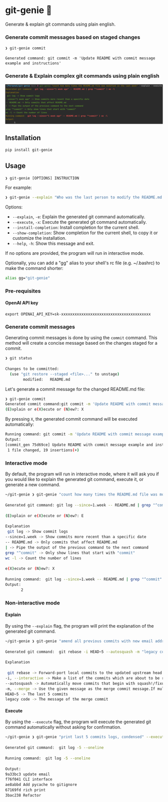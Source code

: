 # git-genie 🧞

Generate & explain git commands using plain english.

### Generate commit messages based on staged changes

```shell
❯ git-genie commit

Generated command: git commit -m 'Update README with commit message example and instructions'
```

### Generate & Explain complex git commands using plain english

![example](example.png)

## Installation

```bash
pip install git-genie
```

## Usage

`❯ git-genie [OPTIONS] INSTRUCTION`

For example:

```bash
❯ git-genie --explain "Who was the last person to modify the README.md file?"
```

Options:

- `--explain`, `-e`: Explain the generated git command automatically.
- `--execute`, `-x`: Execute the generated git command automatically.
- `--install-completion`: Install completion for the current shell.
- `--show-completion`: Show completion for the current shell, to copy it or customize the installation.
- `--help`, `-h`: Show this message and exit.

If no options are provided, the program will run in interactive mode.

Optionally, you can add a "gg" alias to your shell's rc file (e.g. ~/.bashrc) to make the command shorter:

```bash
alias gg="git-genie"
```

### Pre-requisites

#### OpenAI API key

```shell
export OPENAI_API_KEY=sk-xxxxxxxxxxxxxxxxxxxxxxxxxxxxxxxxxxxxxxxx
```

### Generate commit messages

Generating commit messages is done by using the `commit` command.
This method will create a concise message based on the changes staged for a commit.

```bash
❯ git status

Changes to be committed:
  (use "git restore --staged <file>..." to unstage)
        modified:   README.md
```

Let's generate a commit message for the changed README.md file:

```bash
❯ git-genie commit
Generated commit command:git commit -m 'Update README with commit message example and instructions'
(E)xplain or e(X)ecute or (N)ew?: X
```

By pressing `X`, the generated commit command will be executed automatically:

```bash
Running command: git commit -m 'Update README with commit message example and instructions'
Output:
[commit_gen 75d69ce] Update README with commit message example and instructions
 1 file changed, 19 insertions(+)
```

### Interactive mode

By default, the program will run in interactive mode, where it will ask you if you would like to explain the generated
git command, execute it, or generate a new command.

```bash
~/git-genie ❯ git-genie "count how many times the README.md file was modified in the last week"

Generated git command: git log --since=1.week -- README.md | grep "^commit" | wc -l

(E)xplain or e(X)ecute or (N)ew?: E

Explanation
 git log -> Show commit logs
--since=1.week -> Show commits more recent than a specific date
-- README.md -> Only commits that affect README.md
| -> Pipe the output of the previous command to the next command
grep "^commit" -> Only show lines that start with "commit"
wc -l -> Count the number of lines

e(X)ecute or (N)ew?: X

Running command:  git log --since=1.week -- README.md | grep "^commit" | wc -l
Output:
       2
```

### Non-interactive mode

#### Explain

By using the `--explain` flag, the program will print the explanation of the generated git command.

```bash
~/git-genie ❯ git-genie "amend all previous commits with new email address" --explain

Generated git command:  git rebase -i HEAD~5 --autosquash -m "legacy code"

Explanation

 git rebase -> Forward-port local commits to the updated upstream head
-i, --interactive -> Make a list of the commits which are about to be rebased.Let the user edit that list before rebasing.
--autosquash -> Automatically move commits that begin with squash!/fixup! to the beginningof the todo list.
-m, --merge -> Use the given message as the merge commit message.If multiple -m options are given, their values are concatenated as separate paragraphs.
HEAD~5 -> The last 5 commits
legacy code -> The message of the merge commit
```

#### Execute

By using the `--execute` flag, the program will execute the generated git command automatically without asking for
confirmation.

```bash
~/git-genie ❯ git-genie "print last 5 commits logs, condensed" --execute

Generated git command:  git log -5 --oneline

Running command:  git log -5 --oneline

Output:
9a33bc3 update email
f76f041 CLI interface
ae8abbd Add pycache to gitignore
67169fd rich print
3bac238 Refactor
```
